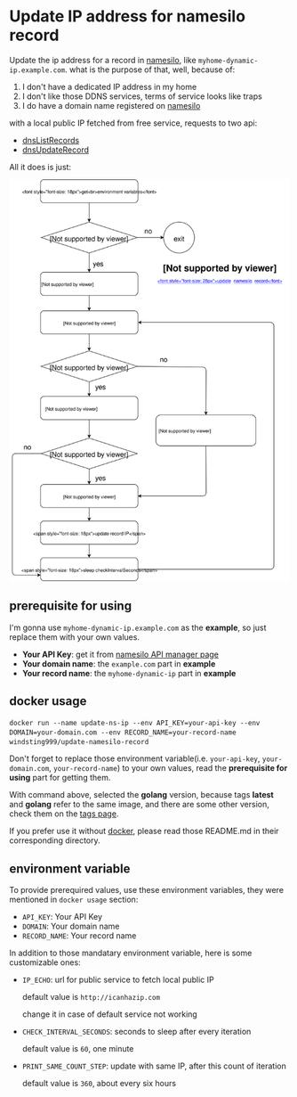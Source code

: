 # Update IP address for namesilo record

Update the ip address for a record in [namesilo](https://www.namesilo.com), like `myhome-dynamic-ip.example.com`. what is the purpose of that, well, because of:

1. I don't have a dedicated IP address in my home
1. I don't like those DDNS services, terms of service looks like traps
1. I do have a domain name registered on [namesilo](https://www.namesilo.com)

with a local public IP fetched from free service, requests to two api:

* [dnsListRecords](https://www.namesilo.com/api_reference.php#dnsListRecords)
* [dnsUpdateRecord](https://www.namesilo.com/api_reference.php#dnsUpdateRecord)

All it does is just:

![update_namesilo_record_flowchart](./resources/update_namesilo_record_flowchart.svg)

## prerequisite for using

I'm gonna use `myhome-dynamic-ip.example.com` as the **example**, so just replace them with your own values.

- **Your API Key**: get it from [namesilo API manager page](https://www.namesilo.com/account/api-manager)
- **Your domain name**: the `example.com` part in **example**
- **Your record name**: the `myhome-dynamic-ip` part in **example**

## docker usage

`docker run --name update-ns-ip --env API_KEY=your-api-key --env DOMAIN=your-domain.com --env RECORD_NAME=your-record-name windsting999/update-namesilo-record`

Don't forget to replace those environment variable(i.e. `your-api-key`, `your-domain.com`, `your-record-name`) to your own values, read the **prerequisite for using** part for getting them.

With command above, selected the **golang** version, because tags **latest** and **golang** refer to the same image, and there are some other version, check them on the [tags page](https://hub.docker.com/r/windsting999/update-namesilo-record/tags).

If you prefer use it without [docker](https://www.docker.com/), please read those README.md in their corresponding directory.

## environment variable

To provide prerequired values, use these environment variables, they were mentioned in `docker usage` section:

* `API_KEY`: Your API Key
* `DOMAIN`: Your domain name
* `RECORD_NAME`: Your record name

In addition to those mandatary environment variable, here is some customizable ones:

* `IP_ECHO`: url for public service to fetch local public IP

  default value is `http://icanhazip.com`

  change it in case of default service not working

* `CHECK_INTERVAL_SECONDS`: seconds to sleep after every iteration

  default value is `60`, one minute

* `PRINT_SAME_COUNT_STEP`: update with same IP, after this count of iteration

  default value is `360`, about every six hours
